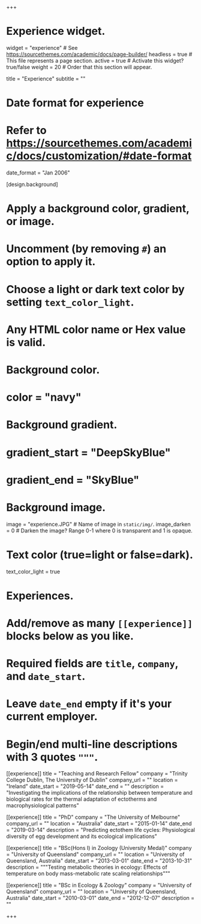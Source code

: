 +++
# Experience widget.
widget = "experience"  # See https://sourcethemes.com/academic/docs/page-builder/
headless = true  # This file represents a page section.
active = true  # Activate this widget? true/false
weight = 20  # Order that this section will appear.

title = "Experience"
subtitle = ""

# Date format for experience
#   Refer to https://sourcethemes.com/academic/docs/customization/#date-format
date_format = "Jan 2006"

[design.background]
  # Apply a background color, gradient, or image.
  #   Uncomment (by removing `#`) an option to apply it.
  #   Choose a light or dark text color by setting `text_color_light`.
  #   Any HTML color name or Hex value is valid.

  # Background color.
  # color = "navy"
  
  # Background gradient.
  # gradient_start = "DeepSkyBlue"
  # gradient_end = "SkyBlue"
  
  # Background image.
   image = "experience.JPG"  # Name of image in `static/img/`.
   image_darken = 0 # Darken the image? Range 0-1 where 0 is transparent and 1 is opaque.

  # Text color (true=light or false=dark).
   text_color_light = true  
   
# Experiences.
#   Add/remove as many `[[experience]]` blocks below as you like.
#   Required fields are `title`, `company`, and `date_start`.
#   Leave `date_end` empty if it's your current employer.
#   Begin/end multi-line descriptions with 3 quotes `"""`.


[[experience]]
  title = "Teaching and Research Fellow"
  company = "Trinity College Dublin, The University of Dublin"
  company_url = ""
  location = "Ireland"
  date_start = "2019-05-14"
  date_end = ""
  description = "Investigating the implications of the relationship between temperature and biological rates for the thermal adaptation of ectotherms and macrophysiological patterns"

[[experience]]
  title = "PhD"
  company = "The University of Melbourne"
  company_url = ""
  location = "Australia"
  date_start = "2015-01-14"
  date_end = "2019-03-14"
  description = "Predicting ectothem life cycles: Physiological diversity of egg development and its ecological implications"

[[experience]]
  title = "BSc(Hons I) in Zoology (University Medal)"
  company = "University of Queensland"
  company_url = ""
  location = "University of Queensland, Australia"
  date_start = "2013-03-01"
  date_end = "2013-10-31"
  description = """Testing metabolic theories in ecology: Effects of temperature on body mass-metabolic rate scaling relationships"""

[[experience]]
  title = "BSc in Ecology & Zoology"
  company = "University of Queensland"
  company_url = ""
  location = "University of Queensland, Australia"
  date_start = "2010-03-01"
  date_end = "2012-12-07"
  description = ""

+++
